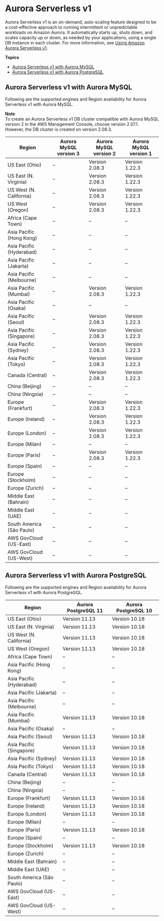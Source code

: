 # Aurora Serverless v1<a name="Concepts.Aurora_Fea_Regions_DB-eng.Feature.ServerlessV1"></a>

Aurora Serverless v1 is an on\-demand, auto\-scaling feature designed to be a cost\-effective approach to running intermittent or unpredictable workloads on Amazon Aurora\. It automatically starts up, shuts down, and scales capacity up or down, as needed by your applications, using a single DB instance in each cluster\. For more information, see [Using Amazon Aurora Serverless v1](aurora-serverless.md)\.

**Topics**
+ [Aurora Serverless v1 with Aurora MySQL](#Concepts.Aurora_Fea_Regions_DB-eng.Feature.ServerlessV1.amy)
+ [Aurora Serverless v1 with Aurora PostgreSQL](#Concepts.Aurora_Fea_Regions_DB-eng.Feature.ServerlessV1.apg)

## Aurora Serverless v1 with Aurora MySQL<a name="Concepts.Aurora_Fea_Regions_DB-eng.Feature.ServerlessV1.amy"></a>

Following are the supported engines and Region availability for Aurora Serverless v1 with Aurora MySQL\.

**Note**  
To create an Aurora Serverless v1 DB cluster compatible with Aurora MySQL version 2 in the AWS Management Console, choose version 2\.07\.1\. However, the DB cluster is created on version 2\.08\.3\.


| Region | Aurora MySQL version 3 | Aurora MySQL version 2 | Aurora MySQL version 1 | 
| --- | --- | --- | --- | 
| US East \(Ohio\) | – | Version 2\.08\.3 | Version 1\.22\.3 | 
| US East \(N\. Virginia\) | – | Version 2\.08\.3 | Version 1\.22\.3 | 
| US West \(N\. California\) | – | Version 2\.08\.3 | Version 1\.22\.3 | 
| US West \(Oregon\) | – | Version 2\.08\.3 | Version 1\.22\.3 | 
| Africa \(Cape Town\) | – | – | – | 
| Asia Pacific \(Hong Kong\) | – | – | – | 
| Asia Pacific \(Hyderabad\) | – | – | – | 
| Asia Pacific \(Jakarta\) | – | – | – | 
| Asia Pacific \(Melbourne\) | – | – | – | 
| Asia Pacific \(Mumbai\) | – | Version 2\.08\.3 | Version 1\.22\.3 | 
| Asia Pacific \(Osaka\) | – | – | – | 
| Asia Pacific \(Seoul\) | – | Version 2\.08\.3 | Version 1\.22\.3 | 
| Asia Pacific \(Singapore\) | – | Version 2\.08\.3 | Version 1\.22\.3 | 
| Asia Pacific \(Sydney\) | – | Version 2\.08\.3 | Version 1\.22\.3 | 
| Asia Pacific \(Tokyo\) | – | Version 2\.08\.3 | Version 1\.22\.3 | 
| Canada \(Central\) | – | Version 2\.08\.3 | Version 1\.22\.3 | 
| China \(Beijing\) | – | – | – | 
| China \(Ningxia\) | – | – | – | 
| Europe \(Frankfurt\) | – | Version 2\.08\.3 | Version 1\.22\.3 | 
| Europe \(Ireland\) | – | Version 2\.08\.3 | Version 1\.22\.3 | 
| Europe \(London\) | – | Version 2\.08\.3 | Version 1\.22\.3 | 
| Europe \(Milan\) | – | – | – | 
| Europe \(Paris\) | – | Version 2\.08\.3 | Version 1\.22\.3 | 
| Europe \(Spain\) | – | – | – | 
| Europe \(Stockholm\) | – | – | – | 
| Europe \(Zurich\) | – | – | – | 
| Middle East \(Bahrain\) | – | – | – | 
| Middle East \(UAE\) | – | – | – | 
| South America \(São Paulo\) | – | – | – | 
| AWS GovCloud \(US\-East\) | – | – | – | 
| AWS GovCloud \(US\-West\) | – | – | – | 

## Aurora Serverless v1 with Aurora PostgreSQL<a name="Concepts.Aurora_Fea_Regions_DB-eng.Feature.ServerlessV1.apg"></a>

Following are the supported engines and Region availability for Aurora Serverless v1 with Aurora PostgreSQL\.


| Region | Aurora PostgreSQL 11 | Aurora PostgreSQL 10 | 
| --- | --- | --- | 
| US East \(Ohio\) | Version 11\.13 | Version 10\.18 | 
| US East \(N\. Virginia\) | Version 11\.13 | Version 10\.18 | 
| US West \(N\. California\) | Version 11\.13 | Version 10\.18 | 
| US West \(Oregon\) | Version 11\.13 | Version 10\.18 | 
| Africa \(Cape Town\) | – | – | 
| Asia Pacific \(Hong Kong\) | – | – | 
| Asia Pacific \(Hyderabad\) | – | – | 
| Asia Pacific \(Jakarta\) | – | – | 
| Asia Pacific \(Melbourne\) | – | – | 
| Asia Pacific \(Mumbai\) | Version 11\.13 | Version 10\.18 | 
| Asia Pacific \(Osaka\) | – | – | 
| Asia Pacific \(Seoul\) | Version 11\.13 | Version 10\.18 | 
| Asia Pacific \(Singapore\) | Version 11\.13 | Version 10\.18 | 
| Asia Pacific \(Sydney\) | Version 11\.13 | Version 10\.18 | 
| Asia Pacific \(Tokyo\) | Version 11\.13 | Version 10\.18 | 
| Canada \(Central\) | Version 11\.13 | Version 10\.18 | 
| China \(Beijing\) | – | – | 
| China \(Ningxia\) | – | – | 
| Europe \(Frankfurt\) | Version 11\.13 | Version 10\.18 | 
| Europe \(Ireland\) | Version 11\.13 | Version 10\.18 | 
| Europe \(London\) | Version 11\.13 | Version 10\.18 | 
| Europe \(Milan\) | – | – | 
| Europe \(Paris\) | Version 11\.13 | Version 10\.18 | 
| Europe \(Spain\) | – | – | 
| Europe \(Stockholm\) | Version 11\.13 | Version 10\.18 | 
| Europe \(Zurich\) | – | – | 
| Middle East \(Bahrain\) | – | – | 
| Middle East \(UAE\) | – | – | 
| South America \(São Paulo\) | – | – | 
| AWS GovCloud \(US\-East\) | – | – | 
| AWS GovCloud \(US\-West\) | – | – | 